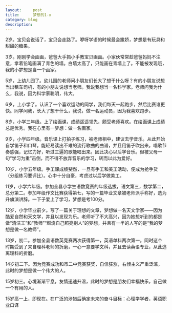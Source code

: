 ```yaml
---
layout:     post
title:      梦想的1-x
category: blog
description: 
---
```






2岁。宝贝会说话了，宝贝会走路了。咿呀学语的时候最会撒娇，梦想是有玩具和甜甜的糖果。

3岁。刚刚学会画画，爸爸大手抓小手教宝贝画画。小家伙常常趁爸爸妈妈不注意，拿着铅笔画满了青色的墙。白墙太高了，只能画在青墙上了。不能被发现哦，我的小梦想是当一个画家。

5岁，上幼儿园了。幼儿园的老师问小朋友们长大了想干什么呀？有的小朋友说想当出租车司机，有的小朋友说想当老师。我说我想当一名科学家。老师问我为什么，我说，因为科学家聪明，伟大。

6岁，上小学了。认识了一个喜欢运动的同学，我们每天一起跑步，然后比赛谁更快。同学问我，长大了想干什么，我说，做一名运动员，因为我喜欢跑步。

8岁，小学三年级。上了绘画课，成绩遥遥领先，颇受老师喜欢。在绘画课上成绩总是优秀。我在心里有一梦想：做一名画家。

9岁，小学四年级。音乐课上打拍子练习，被老师相中，建议去学音乐。从此开始自学笛子和口琴。能轻易读出不难的流行歌曲的曲谱，并且用笛子吹出来。唱歌节奏感强，记忆力好，听过三遍的歌能唱出来。因此决心以后学音乐。但被父母一句“学习为重”击倒，而不得不放弃音乐的学习，转而以此为爱好。

10岁，小学五年级。手工课成绩斐然，一旦有手工和美工活动，便成为抢手货（分组练习要评比）。心中十分自豪，考虑过以后学做美工。

11岁，小学六年级。参加全县小学生语数竞赛的年级选拔，语文第三，数学第二，总分第二。参加年级作文比赛获得第七，写的一篇毕业文章被老师派手称好，选为升旗演讲辞。一下子爱上了学习，梦想是考100分。

12岁，小学毕业前夕。写了一篇关于理想的文章，梦想做一名天文学家——因为酷爱自然和天文学，并且以发现为乐。老师听了不大高兴，因为她想听到的都是做“清洁工”和“教师”“燃烧自己照亮别人”的梦想，并且有一半的人写的是“我的梦想是做一名教师”。

13岁，初二。参加全县语数英竞赛两次获得第一，英语单科两次第一。同时这个时期受到了来自理科老师的折磨，一心一意要学文科，并且去读英语专业，从此逃离理科的折磨。

14岁初二下。因为竞赛成功和市二中竞赛获奖，自信狂涨，右倾主义严重泛滥，此时的梦想是做一个伟大的人。

15岁初三。心境渐渐平息，友情迅速升温，此时的梦想是朋友们幸福快乐，自己做一个有用的人。

15岁高一上，即现在。在广泛的涉猎后确定未来的奋斗目标：心理学学者，英语职业口译
